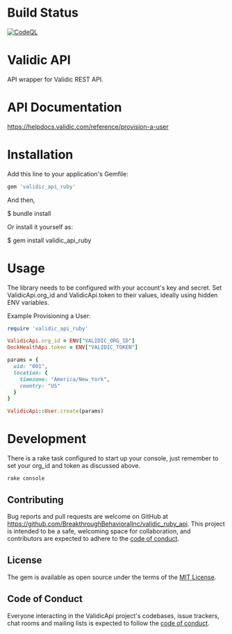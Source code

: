 # Build Status #
[![CodeQL](https://github.com/BreakthroughBehavioralInc/validic_ruby_api/actions/workflows/codeql-analysis.yml/badge.svg)](https://github.com/BreakthroughBehavioralInc/validic_ruby_api/actions/workflows/codeql-analysis.yml)

# Validic API

API wrapper for Validic REST API.
# API Documentation

https://helpdocs.validic.com/reference/provision-a-user

# Installation

Add this line to your application's Gemfile:

```ruby
gem 'validic_api_ruby'
```

And then,

$ bundle install

Or install it yourself as:

$ gem install validic_api_ruby

# Usage

The library needs to be configured with your account's key and secret. Set ValidicApi.org_id and ValidicApi.token to their values, ideally using hidden ENV variables.

Example Provisioning a User:

```ruby
require 'validic_api_ruby'

ValidicApi.org_id = ENV["VALIDIC_ORG_ID"]
DockHealthApi.token = ENV["VALIDIC_TOKEN"]

params = { 
  uid: "001", 
  location: { 
    timezone: "America/New_York", 
    country: "US" 
  }
}

ValidicApi::User.create(params)
```

# Development

There is a rake task configured to start up your console, just remember to set your org_id and token as discussed above.

`rake console`

## Contributing

Bug reports and pull requests are welcome on GitHub at https://github.com/BreakthroughBehavioralInc/validic_ruby_api. This project is intended to be a safe, welcoming space for collaboration, and contributors are expected to adhere to the [code of conduct](https://github.com/BreakthroughBehavioralInc/validic_ruby_api/blob/main/CODE_OF_CONDUCT.md).

## License

The gem is available as open source under the terms of the [MIT License](https://opensource.org/licenses/MIT).

## Code of Conduct

Everyone interacting in the ValidicApi project's codebases, issue trackers, chat rooms and mailing lists is expected to follow the [code of conduct](https://github.com/BreakthroughBehavioralInc/validic_ruby_api/blob/main/CODE_OF_CONDUCT.md).
